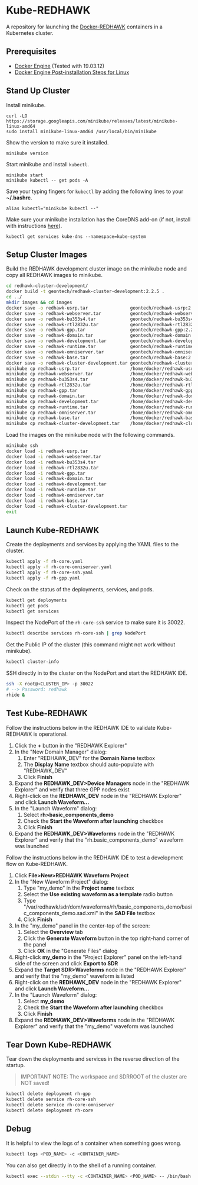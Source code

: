 # Kube-REDHAWK

A repository for launching the [Docker-REDHAWK](https://github.com/Geontech/docker-redhawk) containers in a Kubernetes cluster.

## Prerequisites

* [Docker Engine](https://docs.docker.com/engine/install/centos/) (Tested with 19.03.12)
* [Docker Engine Post-installation Steps for Linux](https://docs.docker.com/engine/install/linux-postinstall/)

## Stand Up Cluster

Install minikube.

```
curl -LO https://storage.googleapis.com/minikube/releases/latest/minikube-linux-amd64
sudo install minikube-linux-amd64 /usr/local/bin/minikube
```

Show the version to make sure it installed.

```
minikube version
```

Start minikube and install `kubectl`.

```
minikube start
minikube kubectl -- get pods -A
```

Save your typing fingers for `kubectl` by adding the following lines to your **~/.bashrc**.

```
alias kubectl="minikube kubectl --"
```

Make sure your minikube installation has the CoreDNS add-on (if not, install with instructions [here](https://kubernetes.io/docs/tasks/administer-cluster/coredns/#installing-coredns)).

```
kubectl get services kube-dns --namespace=kube-system
```

## Setup Cluster Images

Build the REDHAWK development cluster image on the minikube node and copy all REDHAWK images to minikube.

```bash
cd redhawk-cluster-development/
docker build -t geontech/redhawk-cluster-development:2.2.5 .
cd ../
mkdir images && cd images
docker save -o redhawk-usrp.tar                geontech/redhawk-usrp:2.2.5
docker save -o redhawk-webserver.tar           geontech/redhawk-webserver:2.2.5
docker save -o redhawk-bu353s4.tar             geontech/redhawk-bu353s4:2.2.5
docker save -o redhawk-rtl2832u.tar            geontech/redhawk-rtl2832u:2.2.5
docker save -o redhawk-gpp.tar                 geontech/redhawk-gpp:2.2.5
docker save -o redhawk-domain.tar              geontech/redhawk-domain:2.2.5
docker save -o redhawk-development.tar         geontech/redhawk-development:2.2.5
docker save -o redhawk-runtime.tar             geontech/redhawk-runtime:2.2.5
docker save -o redhawk-omniserver.tar          geontech/redhawk-omniserver:2.2.5
docker save -o redhawk-base.tar                geontech/redhawk-base:2.2.5
docker save -o redhawk-cluster-development.tar geontech/redhawk-cluster-development:2.2.5
minikube cp redhawk-usrp.tar                   /home/docker/redhawk-usrp.tar
minikube cp redhawk-webserver.tar              /home/docker/redhawk-webserver.tar
minikube cp redhawk-bu353s4.tar                /home/docker/redhawk-bu353s4.tar
minikube cp redhawk-rtl2832u.tar               /home/docker/redhawk-rtl2832u.tar
minikube cp redhawk-gpp.tar                    /home/docker/redhawk-gpp.tar
minikube cp redhawk-domain.tar                 /home/docker/redhawk-domain.tar
minikube cp redhawk-development.tar            /home/docker/redhawk-development.tar
minikube cp redhawk-runtime.tar                /home/docker/redhawk-runtime.tar
minikube cp redhawk-omniserver.tar             /home/docker/redhawk-omniserver.tar
minikube cp redhawk-base.tar                   /home/docker/redhawk-base.tar
minikube cp redhawk-cluster-development.tar    /home/docker/redhawk-cluster-development.tar
```

Load the images on the minikube node with the following commands.

```bash
minikube ssh
docker load -i redhawk-usrp.tar
docker load -i redhawk-webserver.tar
docker load -i redhawk-bu353s4.tar
docker load -i redhawk-rtl2832u.tar
docker load -i redhawk-gpp.tar
docker load -i redhawk-domain.tar
docker load -i redhawk-development.tar
docker load -i redhawk-runtime.tar
docker load -i redhawk-omniserver.tar
docker load -i redhawk-base.tar
docker load -i redhawk-cluster-development.tar
exit
```

## Launch Kube-REDHAWK

Create the deployments and services by applying the YAML files to the cluster.

```bash
kubectl apply -f rh-core.yaml
kubectl apply -f rh-core-omniserver.yaml
kubectl apply -f rh-core-ssh.yaml
kubectl apply -f rh-gpp.yaml
```

Check on the status of the deployments, services, and pods.

```bash
kubectl get deployments
kubectl get pods
kubectl get services
```

Inspect the NodePort of the `rh-core-ssh` service to make sure it is 30022.

```bash
kubectl describe services rh-core-ssh | grep NodePort
```

Get the Public IP of the cluster (this command might not work without minikube).

```bash
kubectl cluster-info
```

SSH directly in to the cluster on the NodePort and start the REDHAWK IDE.

```bash
ssh -X root@<CLUSTER_IP> -p 30022
# --> Password: redhawk
rhide &
```

## Test Kube-REDHAWK

Follow the instructions below in the REDHAWK IDE to validate Kube-REDHAWK is operational.

1. Click the **+** button in the "REDHAWK Explorer"
2. In the "New Domain Manager" dialog:
    1. Enter "REDHAWK_DEV" for the **Domain Name** textbox
    2. The **Display Name** textbox should auto-populate with "REDHAWK_DEV"
    3. Click **Finish**
3. Expand the **REDHAWK_DEV>Device Managers** node in the "REDHAWK Explorer" and verify that three GPP nodes exist
4. Right-click on the **REDHAWK_DEV** node in the "REDHAWK Explorer" and click **Launch Waveform...**
5. In the "Launch Waveform" dialog:
    1. Select **rh>basic_components_demo**
    2. Check the **Start the Waveform after launching** checkbox
    3. Click **Finish**
6. Expand the **REDHAWK_DEV>Waveforms** node in the "REDHAWK Explorer" and verify that the "rh.basic_components_demo" waveform was launched

Follow the instructions below in the REDHAWK IDE to test a development flow on Kube-REDHAWK.

1. Click **File>New>REDHAWK Waveform Project**
2. In the "New Waveform Project" dialog:
    1. Type "my_demo" in the **Project name** textbox
    2. Select the **Use existing waveform as a template** radio button
    3. Type "/var/redhawk/sdr/dom/waveforms/rh/basic_components_demo/basic_components_demo.sad.xml" in the **SAD File** textbox
    4. Click **Finish**
3. In the "my_demo" panel in the center-top of the screen:
    1. Select the **Overview** tab
    2. Click the **Generate Waveform** button in the top right-hand corner of the panel
    3. Click **OK** in the "Generate Files" dialog
4. Right-click **my_demo** in the "Project Explorer" panel on the left-hand side of the screen and click **Export to SDR**
6. Expand the **Target SDR>Waveforms** node in the "REDHAWK Explorer" and verify that the "my_demo" waveform is listed
4. Right-click on the **REDHAWK_DEV** node in the "REDHAWK Explorer" and click **Launch Waveform...**
5. In the "Launch Waveform" dialog:
    1. Select **my_demo**
    2. Check the **Start the Waveform after launching** checkbox
    3. Click **Finish**
6. Expand the **REDHAWK_DEV>Waveforms** node in the "REDHAWK Explorer" and verify that the "my_demo" waveform was launched

## Tear Down Kube-REDHAWK

Tear down the deployments and services in the reverse direction of the startup.

> IMPORTANT NOTE: The workspace and SDRROOT of the cluster are NOT saved!

```bash
kubectl delete deployment rh-gpp
kubectl delete service rh-core-ssh
kubectl delete service rh-core-omniserver
kubectl delete deployment rh-core
```

## Debug

It is helpful to view the logs of a container when something goes wrong.

```bash
kubectl logs <POD_NAME> -c <CONTAINER_NAME>
```

You can also get directly in to the shell of a running container.

```bash
kubectl exec --stdin --tty -c <CONTAINER_NAME> <POD_NAME> -- /bin/bash
```
